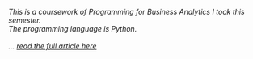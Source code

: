 _This is a coursework of Programming for Business Analytics I took this semester.<br>
The programming language is Python.<br><br>
... [read the full article here](https://ruruth.github.io/Apartment-Data-Web-Scraping/)_
